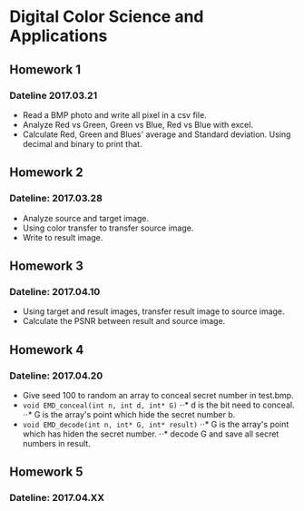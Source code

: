 # Digital Color Science and Applications

## Homework 1 
### Dateline 2017.03.21
* Read a BMP photo and write all pixel in a csv file.
* Analyze Red vs Green, Green vs Blue, Red vs Blue with excel.
* Calculate Red, Green and Blues' average and Standard deviation. Using decimal and binary to print that.

## Homework 2 
### Dateline: 2017.03.28
* Analyze source and target image.
* Using color transfer to transfer source image.
* Write to result image.

## Homework 3
### Dateline: 2017.04.10
* Using target and result images, transfer result image to source image.
* Calculate the PSNR between result and source image.

## Homework 4
### Dateline: 2017.04.20
* Give seed 100 to random an array to conceal secret number in test.bmp.
* `void EMD_conceal(int n, int d, int* G)`
⋅⋅* d is the bit need to conceal.
⋅⋅* G is the array's point which hide the secret number b.
* `void EMD_decode(int n, int* G, int* result)`
⋅⋅* G is the array's point which has hiden the secret number.
⋅⋅* decode G and save all secret numbers in result.

## Homework 5
### Dateline: 2017.04.XX
